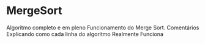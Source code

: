 # MergeSort

  Algoritmo completo e em pleno Funcionamento do Merge Sort. Comentários Explicando como cada linha do algoritmo Realmente Funciona
  
  
